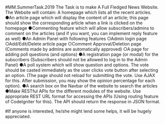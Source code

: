 #MM.SummerTask.2019
The Task is to make A Full Fledged News Website.
The Website will contain:
A homepage which lists all the recent articles.
●An article page which will display the content of an article; this page should show the corresponding article when a link is clicked on the homepage 
●Commenting feature which will allow subscribers/admins to comment on the articles (and if you want, you can implement reply feature as well) 
●An Admin Panel with following features ○Admin login page 
○Add/Edit/Delete article page ○Comment Approval/Deletion page (Comments made by admins are automatically approved) 
○A page for adding poll questions (and options) 
●A ​registration page (or modal) ​for the subscribers (Subscribers should not be allowed to log in to the Admin Panel) 
●A ​poll system ​which will show question and options. The vote should be casted immediately as the user clicks vote button after selecting an option. (The page should not reload for submitting the vote. Use AJAX for this. After submission, you may show the opinion percentage for each option). 
●A ​search box ​on the Navbar of the website to search the articles 
●Make RESTful APIs for the different modules of the website. Use appropriate REST URL format for accessing the APIs (Using routing feature of CodeIgniter for this). The API should return the response in JSON format. 

#If anyone is interested, he/she might lend some helps, it will be hugely appreciated.
